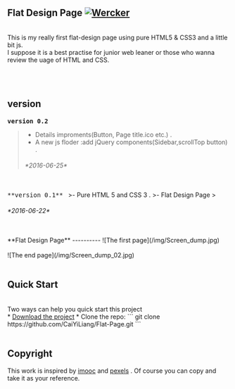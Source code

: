  **Flat Design Page**     [![Wercker](https://img.shields.io/wercker/ci/wercker/docs.svg?maxAge=2592000)]() 
----------
<br>
This is my really first flat-design page using pure HTML5 & CSS3 and a little bit js. <br>
I suppose it is a best practise for junior web leaner or those who wanna review the uage of HTML and CSS.

<br><br>
**version**
----------
<kbd>**version 0.2**</kbd>  &nbsp; 
>- Details improments(Button, Page title.ico etc.) . 
>- A new js floder :add jQuery components(Sidebar,scrollTop button) . 
><h6>*2016-06-25*</h6> 

<br>
<kbd>**version 0.1**</kbd>  &nbsp;   
>- Pure HTML 5 and CSS 3 . 
>- Flat Design Page
><h6>*2016-06-22*</h6> 

<br>
**Flat Design Page**
----------
![The first page](/img/Screen_dump.jpg)<br><br>
![The end page](/img/Screen_dump_02.jpg)
<br>
<br>


**Quick Start**
----------
<br>
Two ways can help you quick start this project
<br>
* <a href="https://github.com/CaiYiLiang/Flat-Page.git">Download the project</a>
* Clone the repo: ``` git clone https://github.com/CaiYiLiang/Flat-Page.git ```
<br>
<br>

**Copyright**
----------
This work is inspired by <a href="http://www.imooc.com/">imooc</a> and <a href="https://www.pexels.com/">pexels</a> .
Of course you can copy and take it as your reference.


